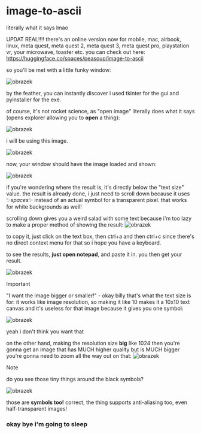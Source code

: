 # image-to-ascii
literally what it says lmao

UPDAT REAL!!!!
there's an online version now for mobile, mac, airbook, linux, meta quest, meta quest 2, meta quest 3, meta quest pro, playstation vr, your microwave, toaster etc.
you can check out here: https://huggingface.co/spaces/peasoup/image-to-ascii

so you'll be met with a little funky window:

![obrazek](https://github.com/itspeasoup/image-to-ascii/assets/107713251/aa7fa106-15a1-4e43-8a83-8ca98f2f964a)

by the feather, you can instantly discover i used tkinter for the gui and pyinstaller for the exe.

of course, it's not rocket science, as
"open image" literally does what it says (opens explorer allowing you to **open** a thing):

![obrazek](https://github.com/itspeasoup/image-to-ascii/assets/107713251/397a8b7c-902a-4926-a2ea-1761b7b7946c)

i will be using this image.

![obrazek](https://github.com/itspeasoup/image-to-ascii/assets/107713251/6a02ada3-7ce6-4d75-a6a7-b67b72732f79)

now, your window should have the image loaded and shown:

![obrazek](https://github.com/itspeasoup/image-to-ascii/assets/107713251/0779f8e9-e72b-4010-a0b0-693b44136b14)

if you're wondering where the result is, it's directly below the "text size" value. the result is already done, i just need to scroll down because it uses ✨*spaces*✨ instead of an actual symbol for a transparent pixel. that works for white backgrounds as well!

scrolling down gives you a weird salad with some text because i'm too lazy to make a proper method of showing the result:
![obrazek](https://github.com/itspeasoup/image-to-ascii/assets/107713251/1a30d1b5-da2c-4efe-b991-d5f54fc2aab8)

to copy it, just click on the text box, then ctrl+a and then ctrl+c since there's no direct context menu for that so i hope you have a keyboard.


to see the results, **just open notepad**, and paste it in. you then get your result.

![obrazek](https://github.com/itspeasoup/image-to-ascii/assets/107713251/4f7d893f-4931-42a5-8336-0c41a24d3150)

> [!IMPORTANT]
> "I want the image bigger or smaller!" - okay billy that's what the text size is for: it works like image resolution, so making it like 10 makes it a 10x10 text canvas and it's useless for that image because it gives you one symbol:
> 
> ![obrazek](https://github.com/itspeasoup/image-to-ascii/assets/107713251/aa56406e-202c-471c-8bba-84dcb130aff3)
>
> yeah i don't think you want that
> 
> on the other hand, making the resolution size **big** like 1024 then you're gonna get an image that has MUCH higher quality but is MUCH bigger you're gonna need to zoom all the way out on that:
> ![obrazek](https://github.com/itspeasoup/image-to-ascii/assets/107713251/8441546e-9a4c-4850-acb2-ca9c6287f0e2)

> [!NOTE]
> do you see those tiny things around the black symbols?
>
> ![obrazek](https://github.com/itspeasoup/image-to-ascii/assets/107713251/6d962911-6e47-4aa4-811f-4a656f0c1482)
>
> those are **symbols too!**
> correct, the thing supports anti-aliasing too, even half-transparent images!

### okay bye i'm going to sleep
